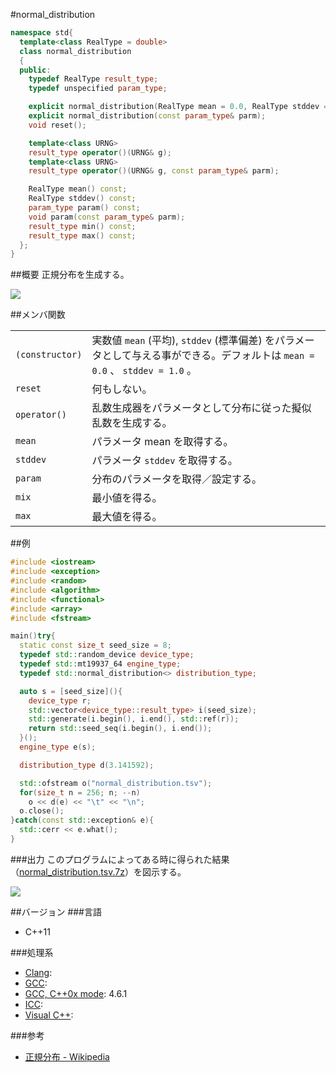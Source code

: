 #normal_distribution
```cpp
namespace std{
  template<class RealType = double>
  class normal_distribution
  {
  public:
    typedef RealType result_type;
    typedef unspecified param_type;

    explicit normal_distribution(RealType mean = 0.0, RealType stddev = 1.0);
    explicit normal_distribution(const param_type& parm);
    void reset();

    template<class URNG>
    result_type operator()(URNG& g);
    template<class URNG>
    result_type operator()(URNG& g, const param_type& parm);

    RealType mean() const;
    RealType stddev() const;
    param_type param() const;
    void param(const param_type& parm);
    result_type min() const;
    result_type max() const;
  };
}
```

##概要
正規分布を生成する。 

![](https://github.com/cpprefjp/image/raw/master/reference/random/normal_distribution/normal.png)

##メンバ関数

| | |
|-----------------------------|---------------------------------------------------------------------------------------------------------------------------------------------------------|
| `(constructor)` | 実数値 `mean` (平均), `stddev` (標準偏差) をパラメータとして与える事ができる。デフォルトは `mean = 0.0` 、 `stddev = 1.0` 。 |
| `reset` | 何もしない。 |
| `operator()` | 乱数生成器をパラメータとして分布に従った擬似乱数を生成する。 |
| `mean` | パラメータ mean を取得する。 |
| `stddev` | パラメータ `stddev` を取得する。 |
| `param` | 分布のパラメータを取得／設定する。 |
| `mix` | 最小値を得る。 |
| `max` | 最大値を得る。 |


##例
```cpp
#include <iostream>
#include <exception>
#include <random>
#include <algorithm>
#include <functional>
#include <array>
#include <fstream>

main()try{
  static const size_t seed_size = 8;
  typedef std::random_device device_type;
  typedef std::mt19937_64 engine_type;
  typedef std::normal_distribution<> distribution_type;

  auto s = [seed_size](){
    device_type r;
    std::vector<device_type::result_type> i(seed_size);
    std::generate(i.begin(), i.end(), std::ref(r));
    return std::seed_seq(i.begin(), i.end());
  }();
  engine_type e(s);

  distribution_type d(3.141592);

  std::ofstream o("normal_distribution.tsv");
  for(size_t n = 256; n; --n)
    o << d(e) << "\t" << "\n";
  o.close();
}catch(const std::exception& e){
  std::cerr << e.what();
}
```

###出力
このプログラムによってある時に得られた結果（[normal_distribution.tsv.7z](https://github.com/cpprefjp/image/raw/master/reference/random/normal_distribution/normal_distribution.tsv.7z)）を図示する。 

![](https://github.com/cpprefjp/image/raw/master/reference/random/normal_distribution/normal_distribution.png)

##バージョン
###言語
- C++11

###処理系
- [Clang](/implementation#clang.md): 
- [GCC](/implementation#gcc.md): 
- [GCC, C++0x mode](/implementation#gcc.md): 4.6.1
- [ICC](/implementation#icc.md): 
- [Visual C++](/implementation#visual_cpp.md): 

###参考
- [正規分布 - Wikipedia](http://ja.wikipedia.org/wiki/%E6%AD%A3%E8%A6%8F%E5%88%86%E5%B8%83)

